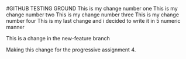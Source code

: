 #GITHUB TESTING GROUND
This is my change number one 
This is my change number two
This is my change number three
This is my change number four 
This is my last change and i decided to write it in 5 numeric manner

This is a change in the new-feature branch

Making this change for the progressive assignment 4.

